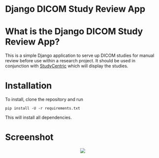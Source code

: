 # Django DICOM Study Review App

# What is the Django DICOM Study Review App?
This is a simple Django application to serve up DICOM studies for manual review before use within a research project. It should be used in conjunction with [StudyCentric](https://github.com/cbmi/studycentric) which will display the studies.

# Installation
To install, clone the repository and run 


```pip install -U -r requirements.txt```

This will install all dependencies.

# Screenshot
<center>
<img src="https://raw.github.com/cbmi/django-dicom-review/master/dicom_review.png"/>
</center>